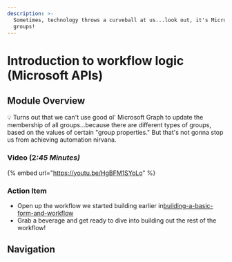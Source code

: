 ```yaml
---
description: >-
  Sometimes, technology throws a curveball at us...look out, it's Microsoft
  groups!
---
```


# Introduction to workflow logic (Microsoft APIs)

## Module Overview

:bulb: Turns out that we can't use good ol' Microsoft Graph to update the membership of all groups...because there are different types of groups, based on the values of certain "group properties." But that's not gonna stop us from achieving automation nirvana.

### Video (&#x32;_:45 Minutes)_

{% embed url="https://youtu.be/HgBFM1SYoLo" %}

### Action Item

* Open up the workflow we started building earlier in[building-a-basic-form-and-workflow](../building-a-basic-form-and-workflow/ "mention")
* Grab a beverage and get ready to dive into building out the rest of the workflow!

## Navigation
